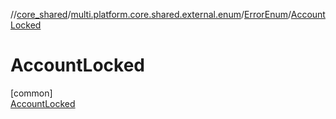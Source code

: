 //[core_shared](../../../../index.md)/[multi.platform.core.shared.external.enum](../../index.md)/[ErrorEnum](../index.md)/[AccountLocked](index.md)

# AccountLocked

[common]\
[AccountLocked](index.md)
